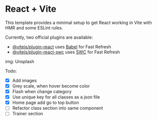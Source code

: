 # React + Vite

This template provides a minimal setup to get React working in Vite with HMR and some ESLint rules.

Currently, two official plugins are available:

- [@vitejs/plugin-react](https://github.com/vitejs/vite-plugin-react/blob/main/packages/plugin-react/README.md) uses [Babel](https://babeljs.io/) for Fast Refresh
- [@vitejs/plugin-react-swc](https://github.com/vitejs/vite-plugin-react-swc) uses [SWC](https://swc.rs/) for Fast Refresh

img:
Unsplash

Todo:
- [x] Add images
- [x] Grey scale, when hover become color
- [x] Flash when change category
- [x] Use unique key for all classes as a json file
- [x] Home page add go to top button
- [ ] Refactor class section into same component
- [ ] Trainer section
